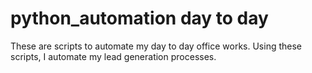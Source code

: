 # python_automation day to day 

These are scripts to automate my day to day office works. Using these scripts, I automate my lead generation processes. 

